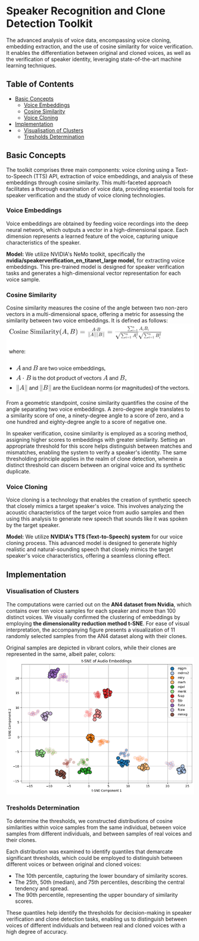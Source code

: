 # Speaker Recognition and Clone Detection Toolkit

The advanced analysis of voice data, encompassing voice cloning, embedding extraction, and the use of cosine similarity for voice verification. 
It enables the differentiation between original and cloned voices, as well as the verification of speaker identity, leveraging state-of-the-art machine learning techniques.

## Table of Contents
- [Basic Concepts](#basic-concepts)
  - [Voice Embeddings](#voice-embeddings)
  - [Cosine Similarity](#cosine-similarity)
  - [Voice Cloning](#voice-clonning)
- [Implementation](#implementation)
-   - [Visualisation of Clusters](#visualisation-of-clusters)
    - [Tresholds Determination](#tresholds-determination)

## Basic Concepts
The toolkit comprises three main components: voice cloning using a Text-to-Speech (TTS) API, extraction of voice embeddings, and analysis of these embeddings through cosine similarity. 
This multi-faceted approach facilitates a thorough examination of voice data, providing essential tools for speaker verification and the study of voice cloning technologies.
### Voice Embeddings
Voice embeddings are obtained by feeding voice recordings into the deep neural network, which outputs a vector in a high-dimensional space. Each dimension represents a learned feature of the voice, capturing unique characteristics of the speaker.

**Model:** We utilize NVIDIA's NeMo toolkit, specifically the **nvidia/speakerverification_en_titanet_large model**, for extracting voice embeddings. 
This pre-trained model is designed for speaker verification tasks and generates a high-dimensional vector representation for each voice sample.
### Cosine Similarity
Cosine similarity measures the cosine of the angle between two non-zero vectors in a multi-dimensional space, offering a metric for assessing the similarity between two voice embeddings. It is defined as follows:
![Cosine Similiraty](Cosine_Sim.png "Cosine Similiraty")

From a geometric standpoint, cosine similarity quantifies the cosine of the angle separating two voice embeddings. A zero-degree angle translates to a similarity score of one, a ninety-degree angle to a score of zero, and a one hundred and eighty-degree angle to a score of negative one.

In speaker verification, cosine similarity is employed as a scoring method, assigning higher scores to embeddings with greater similarity. Setting an appropriate threshold for this score helps distinguish between matches and mismatches, enabling the system to verify a speaker's identity. The same thresholding principle applies in the realm of clone detection, wherein a distinct threshold can discern between an original voice and its synthetic duplicate.

### Voice Cloning
Voice cloning is a technology that enables the creation of synthetic speech that closely mimics a target speaker's voice. This involves analyzing the acoustic characteristics of the target voice from audio samples and then using this analysis to generate new speech that sounds like it was spoken by the target speaker.

**Model:** We utilize **NVIDIA's TTS (Text-to-Speech) system** for our voice cloning process. This advanced model is designed to generate highly realistic and natural-sounding speech that closely mimics the target speaker's voice characteristics, offering a seamless cloning effect.
## Implementation
### Visualisation of Clusters
The computations were carried out on the **AN4 dataset from Nvidia**, which contains over ten voice samples for each speaker and more than 100 distinct voices. 
We visually confirmed the clustering of embeddings by employing **the dimensionality reduction method t-SNE**. For ease of visual interpretation, the accompanying figure presents a visualization of 11 randomly selected samples from the AN4 dataset along with their clones. 

Original samples are depicted in vibrant colors, while their clones are represented in the same, albeit paler, colors:
![t-SNE - compare real and cloned voices](t-SNE.jpg "t-SNE - compare real and cloned voices")
### Tresholds Determination
To determine the thresholds, we constructed distributions of cosine similarities within voice samples from the same individual, between voice samples from different individuals, and between samples of real voices and their clones.

Each distribution was examined to identify quantiles that demarcate significant thresholds, which could be employed to distinguish between different voices or between original and cloned voices:

- The 10th percentile, capturing the lower boundary of similarity scores.
- The 25th, 50th (median), and 75th percentiles, describing the central tendency and spread.
- The 90th percentile, representing the upper boundary of similarity scores.

These quantiles help identify the thresholds for decision-making in speaker verification and clone detection tasks, enabling us to distinguish between voices of different individuals and between real and cloned voices with a high degree of accuracy.

